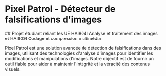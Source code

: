 # Pixel Patrol - Détecteur de falsifications d'images
## Projet étudiant reliant les UE HAI804I Analyse et traitement des images et HAI809I Codage et compression multimédia 

Pixel Patrol est une solution avancée de détection de falsifications dans des images, utilisant des technologies  d'analyse d'images pour identifier les modifications et manipulations d'images.
Notre objectif est de fournir un outil fiable pour aider à maintenir l'intégrité et la véracité des contenus visuels.
